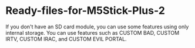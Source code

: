 # Ready-files-for-M5Stick-Plus-2
If you don't have an SD card module, you can use some features using only internal storage. You can use features such as CUSTOM BAD, CUSTOM IRTV, CUSTOM IRAC, and CUSTOM EVIL PORTAL.
